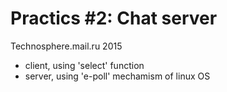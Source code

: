 # Practics \#2: Chat server
Technosphere.mail.ru 2015

+ client, using 'select' function
+ server, using 'e-poll' mechamism of linux OS 
 

